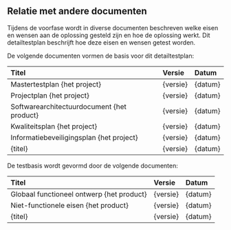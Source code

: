 ## Relatie met andere documenten

Tijdens de voorfase wordt in diverse documenten beschreven welke eisen en wensen aan de oplossing gesteld zijn en hoe de oplossing werkt. Dit detailtestplan beschrijft hoe deze eisen en wensen getest worden.

De volgende documenten vormen de basis voor dit detailtestplan:

| Titel                                      | Versie   | Datum   |
|:-------------------------------------------|:---------|:--------|
| Mastertestplan {het project}               | {versie} | {datum} |
| Projectplan {het project}                  | {versie} | {datum} |
| Softwarearchitectuurdocument {het product} | {versie} | {datum} |
| Kwaliteitsplan {het project}               | {versie} | {datum} |
| Informatiebeveiligingsplan {het project}   | {versie} | {datum} |
| {titel}                                    | {versie} | {datum} |

De testbasis wordt gevormd door de volgende documenten:

| Titel                                     |  Versie  |  Datum  |
|:------------------------------------------|:---------|:--------|
| Globaal functioneel ontwerp {het product} | {versie} | {datum} |
| Niet-functionele eisen {het product}      | {versie} | {datum} |
| {titel}                                   | {versie} | {datum} |
